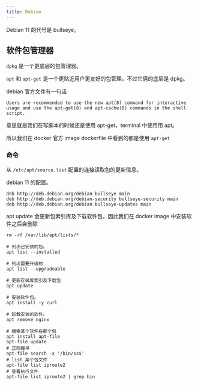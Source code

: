 ```yaml
---
title: Debian
---
```


Debian 11 的代号是 bullseye。

## 软件包管理器

`dpkg` 是一个更底层的包管理器。

`apt` 和 `apt-get` 是一个更贴近用户更友好的包管理，不过它俩的底层是 dpkg。

debian 官方文件有一句话

```shell
Users are recommended to use the new apt(8) command for interactive usage and use the apt-get(8) and apt-cache(8) commands in the shell script.
```

意思就是我们在写脚本的时候还是使用 apt-get，terminal 中使用用 apt。

所以我们在 docker 官方 image dockerfile 中看到的都是使用 `apt-get`



### 命令

从 `/etc/apt/source.list` 配置的连接读取包的更新信息。

debian 11 的配置。

```
deb http://deb.debian.org/debian bullseye main
deb http://deb.debian.org/debian-security bullseye-security main
deb http://deb.debian.org/debian bullseye-updates main
```



apt update  会更新包索引库及下载软件包，因此我们在 docker image 中安装软件之后会删除

`rm -rf /var/lib/apt/lists/*`



```shell
# 列出已安装的包。
apt list --installed

# 列出需要升级的
apt list --upgradeable

# 更新存储库索引及下载包
apt update 

# 安装软件包。
apt install -y curl

# 卸载安装的软件。
apt remove nginx

# 搜索某个软件在那个包
apt install apt-file
apt-file update
# 正则搜寻
apt-file search -x '/bin/ss$'
# list 某个包文件
apt-file list iproute2
# 查看执行文件
apt-file list iproute2 | grep bin
```

